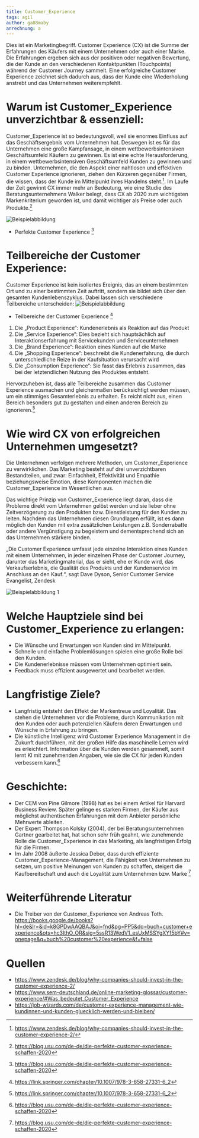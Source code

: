 ```yaml
---
title: Customer_Experience
tags: agil
author: ga88maby
anrechnung: a
---
```


Dies ist ein Marketingbegriff. Customer Experience (CX) ist die Summe der Erfahrungen des Käufers mit einem Unternehmen oder auch einer Marke. Die Erfahrungen ergeben sich aus der positiven oder negativen Bewertung, die der Kunde an den verschiedenen Kontaktpunkten (Touchpoints) während der Customer Journey sammelt. Eine erfolgreiche Customer Experience zeichnet sich dadurch aus, dass der Kunde eine Wiederholung anstrebt und das Unternehmen weiterempfehlt.


# Warum ist Customer_Experience unverzichtbar & essenziell:

Customer_Experience ist so bedeutungsvoll, weil sie enormes Einfluss auf das Geschäftsergebnis vom Unternehmen hat. Deswegen ist es für das Unternehmen eine große Kampfansage, in einem wettbewerbsintensiven Geschäftsumfeld Käufern zu gewinnen. 
Es ist eine echte Herausforderung, in einem wettbewerbsintensiven Geschäftsumfeld Kunden zu gewinnen und zu binden. Unternehmen, die den Aspekt einer nahtlosen und effektiven Customer Experience ignorieren, ziehen den Kürzeren gegenüber Firmen, die wissen, dass der Kunde im Mittelpunkt ihres Handelns steht.[^1].
Im Laufe der Zeit gewinnt CX immer mehr an Bedeutung, wie eine Studie des Beratungsunternehmens Walker belegt, dass CX ab 2020 zum wichtigsten Markenkriterium geworden ist, und damit wichtiger als Preise oder auch Produkte.[^2]

 
![Beispielabbildung](Customer_Experience/Customer_ExperienceCX.PNG)

* Perfekte Customer Experience [^3]

# Teilbereiche der Customer Experience:
Customer Experience ist kein isoliertes Ereignis, das an einem bestimmten Ort und zu einer bestimmten Zeit auftritt,
sondern sie bildet sich über den gesamten Kundenlebenszyklus.
Dabei lassen sich verschiedene Teilbereiche unterscheiden:
![Beispielabbildung](Customer_Experience/CX2.PNG)
* Teilbereiche der Customer Experience [^4]
1. Die „Product Experience“: Kundenerlebnis als Reaktion auf das Produkt
2. Die „Service Experience“: Dies bezieht sich hauptsächlich auf Interaktionserfahrung mit Servicekunden und Serviceunternehmen
3. Die „Brand Experience“:   Reaktion eines Kunden auf die Marke
4. Die „Shopping Experience“: beschreibt die Kundenerfahrung, die durch unterschiedliche Reize in der Kaufsituation verursacht wird
5. Die „Consumption Experience“: Sie fasst das Erlebnis zusammen, das bei der letztendlichen Nutzung des Produktes entsteht. 

Hervorzuheben ist, dass alle Teilbereiche zusammen das Customer Experience ausmachen und gleichermaßen berücksichtigt werden müssen, um ein stimmiges Gesamterlebnis zu erhalten. 
Es reicht nicht aus, einen Bereich besonders gut zu gestalten und einen anderen Bereich zu ignorieren.[^5]


# Wie wird CX von erfolgreichen Unternehmen umgesetzt?
Die Unternehmen verfolgen mehrere Methoden, um Customer_Experience zu verwirklichen. Das Marketing besteht auf drei unverzichtbaren Bestandteilen, und zwar:  Einfachheit, Effektivität und Empathie beziehungsweise Emotion, diese Komponenten machen die Customer_Experience im Wesentlichen aus.

Das wichtige Prinzip von Customer_Experience liegt daran, dass die Probleme direkt vom Unternehmen gelöst werden und sie lieber ohne Zeitverzögerung zu den Produkten bzw. Dienstleistung für den Kunden zu leiten. Nachdem das Unternehmen diesen Grundlagen erfüllt, ist es dann möglich den Kunden mit extra zusätzlichen Leistungen z.B. Sonderrabatte oder andere Vergünstigung zu begeistern und dementsprechend sich an das Unternehmen stärkere binden.

„Die Customer Experience umfasst jede einzelne Interaktion eines Kunden mit einem Unternehmen, in jeder einzelnen Phase der Customer Journey, darunter das Marketingmaterial, das er sieht, ehe er Kunde wird, das Verkaufserlebnis, die Qualität des Produkts und der Kundenservice im Anschluss an den Kauf.“, sagt Dave Dyson, Senior Customer Service Evangelist, Zendesk


![Beispielabbildung 1](Customer_Experience/Customer_Experience.PNG)




# Welche Hauptziele sind bei Customer_Experience zu erlangen:
* Die Wünsche und Erwartungen von Kunden sind im Mittelpunkt.
* Schnelle und einfache Problemlösungen spielen eine große Rolle bei den Kunden.
* Die Kundenerlebnisse müssen vom Unternehmen optimiert sein.
* Feedback muss effizient ausgewertet und bearbeitet werden. 

# Langfristige Ziele?
* Langfristig entsteht den Effekt der Markentreue und Loyalität. Das stehen die Unternehmen vor die Probleme, durch Kommunikation mit den Kunden oder auch potenziellen Käufern deren Erwartungen und Wünsche in Erfahrung zu bringen.
* Die künstliche Intelligenz wird Customer Experience Management in die Zukunft durchführen, mit der großen Hilfe das maschinelle Lernen wird es erleichtert. Information über die Kunden werden gesammelt, somit lernt Kl mit zunehmenden Angaben, wie sie die CX für jeden Kunden verbessern kann.[^2]


# Geschichte:
* Der CEM von Pine Gilmore (1998) hat es bei einem Artikel für Harvard Business Review. Später gelinge es starken Firmen, der Käufer aus möglichst authentischen Erfahrungen mit dem Anbieter persönliche Mehrwerte ableiten.
* Der Expert Thompson Kolsky (2004), der bei Beratungsunternehmen Gartner gearbeitet hat, hat schon sehr früh geahnt, wie zunehmende Rolle die Customer_Experience in das Marketing, als langfristigen Erfolg für die Firmen.
* Im Jahr 2008 äußerte Jessica Debor, dass durch effiziente Customer_Experience-Management, die Fähigkeit von Unternehmen zu setzen, um positive Meinungen von Kunden zu schaffen, steigert die Kaufbereitschaft und auch die Loyalität zum Unternehmen bzw. Marke [^3]



# Weiterführende Literatur

* Die Treiber von der Customer_Experience von Andreas Toth. https://books.google.de/books?hl=de&lr=&id=k8GPDwAAQBAJ&oi=fnd&pg=PP5&dq=buch+customer+experience&ots=hc3lthO_OR&sig=5ssR13WedV1_esUxMSSYgXYf5bY#v=onepage&q=buch%20customer%20experience&f=false

# Quellen

[^1]: https://www.zendesk.de/blog/why-companies-should-invest-in-the-customer-experience-2/

[^2]: https://blog.usu.com/de-de/die-perfekte-customer-experience-schaffen-2020

[^3]: https://blog.usu.com/de-de/die-perfekte-customer-experience-schaffen-2020
[^4]: https://link.springer.com/chapter/10.1007/978-3-658-27331-6_2
[^5]: https://link.springer.com/chapter/10.1007/978-3-658-27331-6_2
*  https://www.zendesk.de/blog/why-companies-should-invest-in-the-customer-experience-2/
*  https://www.sem-deutschland.de/online-marketing-glossar/customer-experience/#Was_bedeutet_Customer_Experience
*  https://job-wizards.com/de/customer-experience-management-wie-kundinnen-und-kunden-gluecklich-werden-und-bleiben/

